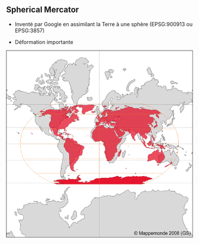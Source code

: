 ## Spherical Mercator
- Inventé par Google en assimilant la Terre
à une sphère (EPSG:900913 ou EPSG:3857)
* Déformation importante

![mercator](images/deformation-spherical-mercator.png) <!-- .element style="background-color: #fff" -->
